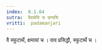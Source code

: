 ```yaml
---
index:  8.1.64
sutra:  वैवावेति च छन्दसि
vritti:  padamanjari
---
```


वै स्फुटार्थे, क्षमायां च । वाव प्रसिद्धौ, स्फुटार्थे च ।
